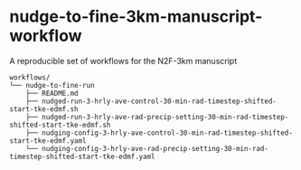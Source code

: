 # nudge-to-fine-3km-manuscript-workflow
A reproducible set of workflows for the N2F-3km manuscript

```
workflows/
└── nudge-to-fine-run
    ├── README.md
    ├── nudged-run-3-hrly-ave-control-30-min-rad-timestep-shifted-start-tke-edmf.sh
    ├── nudged-run-3-hrly-ave-rad-precip-setting-30-min-rad-timestep-shifted-start-tke-edmf.sh
    ├── nudging-config-3-hrly-ave-control-30-min-rad-timestep-shifted-start-tke-edmf.yaml
    └── nudging-config-3-hrly-ave-rad-precip-setting-30-min-rad-timestep-shifted-start-tke-edmf.yaml
```
